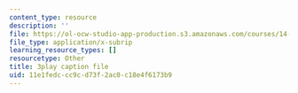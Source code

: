 ```yaml
---
content_type: resource
description: ''
file: https://ol-ocw-studio-app-production.s3.amazonaws.com/courses/14-01-principles-of-microeconomics-fall-2018/11e1fedccc9cd73f2ac0c18e4f6173b9_osaVeUBA0Qk.srt
file_type: application/x-subrip
learning_resource_types: []
resourcetype: Other
title: 3play caption file
uid: 11e1fedc-cc9c-d73f-2ac0-c18e4f6173b9
---
```

